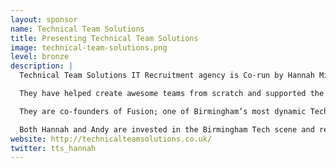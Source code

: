```yaml
---
layout: sponsor
name: Technical Team Solutions
title: Presenting Technical Team Solutions
image: technical-team-solutions.png
level: bronze
description: |
  Technical Team Solutions IT Recruitment agency is Co-run by Hannah Mitchell and Andy Jones. They are a successful and forward thinking duo with over 15 years of industry experience. However, they bring more to the party than experience and expertise; they are also firm believers in doing things differently. They steer clear of the standard ‘recruitment’ processes, placing their clients and customers firmly at the heart of everything they do. They understand not everyone wants to work the same way, so they create a tailored approach for each client.

  They have helped create awesome teams from scratch and supported the companies and employees to ensure they achieved continued growth and development. Technical Team Solutions are also able to advise customers on current market trends and the IT Recruitment market and how it changes from month to month. They see daily the profound impact technology has on the world around us, and it’s an industry they are genuinely excited to be a part of.

  They are co-founders of Fusion; one of Birmingham’s most dynamic Tech Meet-Ups, and we sponsor a number of other events too including Brum Hack, Hackference and are the exclusive recruitment partner of Silicon Canal.

  Both Hannah and Andy are invested in the Birmingham Tech scene and regularly support local initiatives to put Birmingham firmly on the ‘Tech Hub’ map
website: http://technicalteamsolutions.co.uk/
twitter: tts_hannah
---
```

